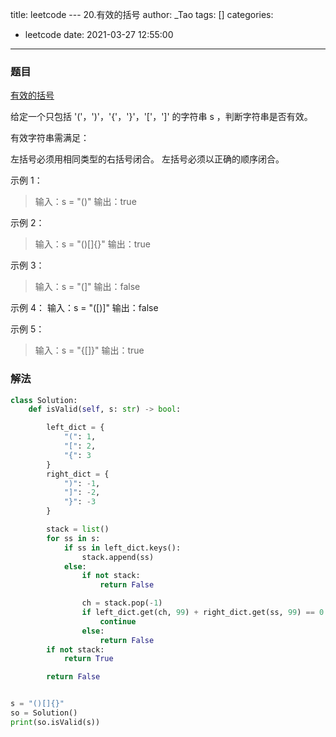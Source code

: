 title: leetcode --- 20.有效的括号
author: _Tao
tags: []
categories:
  - leetcode
date: 2021-03-27 12:55:00
---
### 题目
[有效的括号](https://leetcode-cn.com/problems/valid-parentheses)

给定一个只包括 '('，')'，'{'，'}'，'['，']' 的字符串 s ，判断字符串是否有效。

有效字符串需满足：

左括号必须用相同类型的右括号闭合。
左括号必须以正确的顺序闭合。
 

示例 1：
> 输入：s = "()"
输出：true

示例 2：
>输入：s = "()[]{}"
输出：true

示例 3：
>输入：s = "(]"
输出：false

示例 4：
输入：s = "([)]"
输出：false

示例 5：
> 输入：s = "{[]}"
输出：true


### 解法
```python
class Solution:
    def isValid(self, s: str) -> bool:

        left_dict = {
            "(": 1,
            "[": 2,
            "{": 3
        }
        right_dict = {
            ")": -1,
            "]": -2,
            "}": -3
        }

        stack = list()
        for ss in s:
            if ss in left_dict.keys():
                stack.append(ss)
            else:
                if not stack:
                    return False

                ch = stack.pop(-1)
                if left_dict.get(ch, 99) + right_dict.get(ss, 99) == 0:
                    continue
                else:
                    return False
        if not stack:
            return True

        return False


s = "()[]{}"
so = Solution()
print(so.isValid(s))

```
